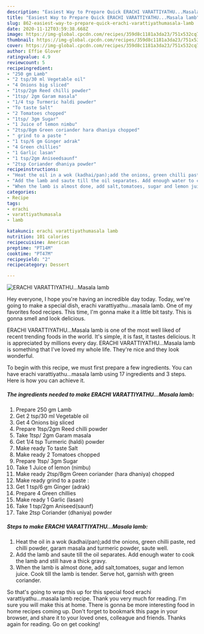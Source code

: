 ```yaml
---
description: "Easiest Way to Prepare Quick ERACHI VARATTIYATHU...Masala lamb"
title: "Easiest Way to Prepare Quick ERACHI VARATTIYATHU...Masala lamb"
slug: 862-easiest-way-to-prepare-quick-erachi-varattiyathumasala-lamb
date: 2020-11-12T03:59:38.668Z
image: https://img-global.cpcdn.com/recipes/359d8c1181a3da23/751x532cq70/erachi-varattiyathumasala-lamb-recipe-main-photo.jpg
thumbnail: https://img-global.cpcdn.com/recipes/359d8c1181a3da23/751x532cq70/erachi-varattiyathumasala-lamb-recipe-main-photo.jpg
cover: https://img-global.cpcdn.com/recipes/359d8c1181a3da23/751x532cq70/erachi-varattiyathumasala-lamb-recipe-main-photo.jpg
author: Effie Glover
ratingvalue: 4.9
reviewcount: 5
recipeingredient:
- "250 gm Lamb"
- "2 tsp/30 ml Vegetable oil"
- "4 Onions big sliced"
- "1tsp/2gm Reed chilli powder"
- "1tsp/ 2gm Garam masala"
- "1/4 tsp Turmeric haldi powder"
- "To taste Salt"
- "2 Tomatoes chopped"
- "1tsp/ 3gm Sugar"
- "1 Juice of lemon nimbu"
- "2tsp/8gm Green coriander hara dhaniya chopped"
- " grind to a paste "
- "1 tsp/6 gm Ginger adrak"
- "4 Green chillies"
- "1 Garlic lasan"
- "1 tsp/2gm Aniseedsaunf"
- "2tsp Coriander dhaniya powder"
recipeinstructions:
- "Heat the oil in a wok (kadhai/pan);add the onions, green chilli paste, red chilli powder, garam masala and turmeric powder, saute well."
- "Add the lamb and saute till the oil separates. Add enough water to cook the lamb and still have a thick gravy."
- "When the lamb is almost done, add salt,tomatoes, sugar and lemon juice. Cook till the lamb is tender. Serve hot, garnish with green coriander."
categories:
- Recipe
tags:
- erachi
- varattiyathumasala
- lamb

katakunci: erachi varattiyathumasala lamb 
nutrition: 101 calories
recipecuisine: American
preptime: "PT14M"
cooktime: "PT47M"
recipeyield: "2"
recipecategory: Dessert

---
```



![ERACHI VARATTIYATHU...Masala lamb](https://img-global.cpcdn.com/recipes/359d8c1181a3da23/751x532cq70/erachi-varattiyathumasala-lamb-recipe-main-photo.jpg)

Hey everyone, I hope you're having an incredible day today. Today, we're going to make a special dish, erachi varattiyathu...masala lamb. One of my favorites food recipes. This time, I'm gonna make it a little bit tasty. This is gonna smell and look delicious.

ERACHI VARATTIYATHU...Masala lamb is one of the most well liked of recent trending foods in the world. It's simple, it is fast, it tastes delicious. It is appreciated by millions every day. ERACHI VARATTIYATHU...Masala lamb is something that I've loved my whole life. They're nice and they look wonderful.




To begin with this recipe, we must first prepare a few ingredients. You can have erachi varattiyathu...masala lamb using 17 ingredients and 3 steps. Here is how you can achieve it.

<!--inarticleads1-->

##### The ingredients needed to make ERACHI VARATTIYATHU...Masala lamb:

1. Prepare 250 gm Lamb
1. Get 2 tsp/30 ml Vegetable oil
1. Get 4 Onions big sliced
1. Prepare 1tsp/2gm Reed chilli powder
1. Take 1tsp/ 2gm Garam masala
1. Get 1/4 tsp Turmeric (haldi) powder
1. Make ready To taste Salt
1. Make ready 2 Tomatoes chopped
1. Prepare 1tsp/ 3gm Sugar
1. Take 1 Juice of lemon (nimbu)
1. Make ready 2tsp/8gm Green coriander (hara dhaniya) chopped
1. Make ready  grind to a paste :
1. Get 1 tsp/6 gm Ginger (adrak)
1. Prepare 4 Green chillies
1. Make ready 1 Garlic (lasan)
1. Take 1 tsp/2gm Aniseed(saunf)
1. Take 2tsp Coriander (dhaniya) powder




<!--inarticleads2-->

##### Steps to make ERACHI VARATTIYATHU...Masala lamb:

1. Heat the oil in a wok (kadhai/pan);add the onions, green chilli paste, red chilli powder, garam masala and turmeric powder, saute well.
1. Add the lamb and saute till the oil separates. Add enough water to cook the lamb and still have a thick gravy.
1. When the lamb is almost done, add salt,tomatoes, sugar and lemon juice. Cook till the lamb is tender. Serve hot, garnish with green coriander.




So that's going to wrap this up for this special food erachi varattiyathu...masala lamb recipe. Thank you very much for reading. I'm sure you will make this at home. There is gonna be more interesting food in home recipes coming up. Don't forget to bookmark this page in your browser, and share it to your loved ones, colleague and friends. Thanks again for reading. Go on get cooking!
